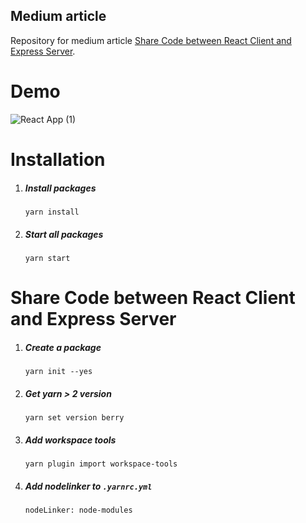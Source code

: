 ## Medium article

Repository for medium article [Share Code between React Client and Express Server](https://javascript.plainenglish.io/share-code-between-react-client-and-express-server-5dc0977faa76).


# Demo

![React App (1)](https://user-images.githubusercontent.com/38838885/129088399-0e971e5d-be60-4dce-9592-7289b8271a8c.gif)

# Installation

1. ##### Install packages
   `yarn install`
2. ##### Start all packages
   `yarn start`


# Share Code between React Client and Express Server

1. ##### Create a package
   `yarn init --yes`
2. ##### Get yarn > 2 version
   `yarn set version berry`
3. ##### Add workspace tools
   `yarn plugin import workspace-tools`
4. ##### Add nodelinker to `.yarnrc.yml`
   `nodeLinker: node-modules`



